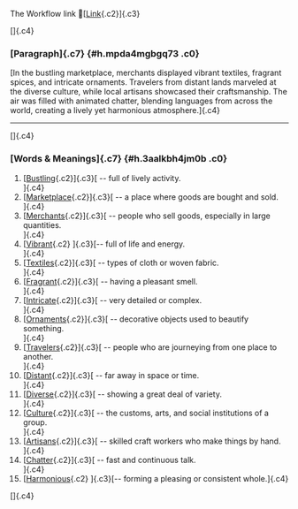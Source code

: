 The Workflow link
👏[[Link](https://www.google.com/url?q=http://www.google.com&sa=D&source=editors&ust=1756184111682098&usg=AOvVaw1H8_3_WoJxfLcxt9lPGavV){.c2}]{.c3}

[]{.c4}

### [Paragraph]{.c7} {#h.mpda4mgbgq73 .c0}

[In the bustling marketplace, merchants displayed vibrant textiles,
fragrant spices, and intricate ornaments. Travelers from distant lands
marveled at the diverse culture, while local artisans showcased their
craftsmanship. The air was filled with animated chatter, blending
languages from across the world, creating a lively yet harmonious
atmosphere.]{.c4}

------------------------------------------------------------------------

[]{.c4}

### [Words & Meanings]{.c7} {#h.3aalkbh4jm0b .c0}

1.  [[Bustling](https://www.google.com/url?q=http://www.google.com&sa=D&source=editors&ust=1756184111683499&usg=AOvVaw1iZ6DkOLHXfx5CTs8J9GP8){.c2}]{.c3}[ --
    full of lively activity.\
    ]{.c4}
2.  [[Marketplace](https://www.google.com/url?q=http://www.google.com&sa=D&source=editors&ust=1756184111683859&usg=AOvVaw11I2AobFPMz-QP-mRXIKAj){.c2}]{.c3}[ --
    a place where goods are bought and sold.\
    ]{.c4}
3.  [[Merchants](https://www.google.com/url?q=http://www.google.com&sa=D&source=editors&ust=1756184111684201&usg=AOvVaw0C9KrqkqM18nyzLi6bwSJK){.c2}]{.c3}[ --
    people who sell goods, especially in large quantities.\
    ]{.c4}
4.  [[Vibrant](https://www.google.com/url?q=http://www.google.com&sa=D&source=editors&ust=1756184111684561&usg=AOvVaw34KJpH0oZgLkWWGSgvcmR3){.c2}
    ]{.c3}[-- full of life and energy.\
    ]{.c4}
5.  [[Textiles](https://www.google.com/url?q=http://www.google.com&sa=D&source=editors&ust=1756184111684801&usg=AOvVaw1jZ6kFxsRDFaeZDPYmVL5F){.c2}]{.c3}[ --
    types of cloth or woven fabric.\
    ]{.c4}
6.  [[Fragrant](https://www.google.com/url?q=http://www.google.com&sa=D&source=editors&ust=1756184111685030&usg=AOvVaw0oEpuvqf8s_U6kqu23-o3d){.c2}]{.c3}[ --
    having a pleasant smell.\
    ]{.c4}
7.  [[Intricate](https://www.google.com/url?q=http://www.google.com&sa=D&source=editors&ust=1756184111685233&usg=AOvVaw1Zos8fo45DjfsRuRd21CKY){.c2}]{.c3}[ --
    very detailed or complex.\
    ]{.c4}
8.  [[Ornaments](https://www.google.com/url?q=http://www.google.com&sa=D&source=editors&ust=1756184111685441&usg=AOvVaw1J5iI-AGDzou-BCY5ZfcTn){.c2}]{.c3}[ --
    decorative objects used to beautify something.\
    ]{.c4}
9.  [[Travelers](https://www.google.com/url?q=http://www.google.com&sa=D&source=editors&ust=1756184111685677&usg=AOvVaw1QsuoWpRLXiweV_DRnMOvM){.c2}]{.c3}[ --
    people who are journeying from one place to another.\
    ]{.c4}
10. [[Distant](https://www.google.com/url?q=http://www.google.com&sa=D&source=editors&ust=1756184111685923&usg=AOvVaw2LVmRTMF8iIBjkN-yOMIxT){.c2}]{.c3}[ --
    far away in space or time.\
    ]{.c4}
11. [[Diverse](https://www.google.com/url?q=http://www.google.com&sa=D&source=editors&ust=1756184111686123&usg=AOvVaw1LyPzBoVZnO7TykWys2dTA){.c2}]{.c3}[ --
    showing a great deal of variety.\
    ]{.c4}
12. [[Culture](https://www.google.com/url?q=http://www.google.com&sa=D&source=editors&ust=1756184111686329&usg=AOvVaw04acsj5shkQutouFbP4OXf){.c2}]{.c3}[ --
    the customs, arts, and social institutions of a group.\
    ]{.c4}
13. [[Artisans](https://www.google.com/url?q=http://www.google.com&sa=D&source=editors&ust=1756184111686565&usg=AOvVaw3Bq1-PrOiQ7TvfRDUQDaRI){.c2}]{.c3}[ --
    skilled craft workers who make things by hand.\
    ]{.c4}
14. [[Chatter](https://www.google.com/url?q=http://www.google.com&sa=D&source=editors&ust=1756184111686820&usg=AOvVaw1liahy0X0_Od8BtPrA96my){.c2}]{.c3}[ --
    fast and continuous talk.\
    ]{.c4}
15. [[Harmonious](https://www.google.com/url?q=http://www.google.com&sa=D&source=editors&ust=1756184111687015&usg=AOvVaw3nR8TGsxaRO2_F7PghlWTN){.c2}
    ]{.c3}[-- forming a pleasing or consistent whole.]{.c4}

[]{.c4}

